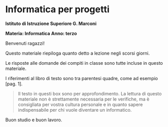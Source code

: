 # Informatica per progetti


**Istituto di Istruzione Superiore G. Marconi**

**Materia: Informatica**
**Anno: terzo**

Benvenuti ragazzi!

Questo materiale riepiloga quanto detto a lezione negli scorsi giorni.

Le risposte alle domande dei compiti in classe sono tutte incluse in questo materiale.

I riferimenti al libro di testo sono tra parentesi quadre, come ad esempio [pag. 1].

> Il testo in questi box sono per approfondimento. La lettura di questo materiale non è strettamente
necessaria per le verifiche, ma è consigliata per vostra cultura personale e in quanto
sapere indispensabile per chi vuole diventare un informatico.

Buon studio e buon lavoro.
